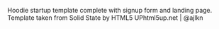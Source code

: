 Hoodie startup template complete with signup form and landing page. Template taken from Solid State by HTML5 UPhtml5up.net | @ajlkn
